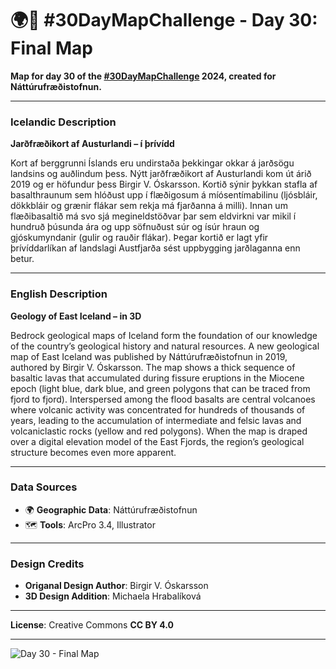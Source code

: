 # 🌍🎯 #30DayMapChallenge - Day 30: Final Map

**Map for day 30 of the [#30DayMapChallenge](https://30daymapchallenge.com/) 2024, created for Náttúrufræðistofnun.**

---

### Icelandic Description
**Jarðfræðikort af Austurlandi – í þrívídd**

Kort af berggrunni Íslands eru undirstaða þekkingar okkar á jarðsögu landsins og auðlindum þess. Nýtt jarðfræðikort af Austurlandi kom út árið 2019 og er höfundur þess Birgir V. Óskarsson. Kortið sýnir þykkan stafla af basalthraunum sem hlóðust upp í flæðigosum á míósentímabilinu (ljósbláir, dökkbláir og grænir flákar sem rekja má fjarðanna á milli). Innan um flæðibasaltið má svo sjá megineldstöðvar þar sem eldvirkni var mikil í hundruð þúsunda ára og upp söfnuðust súr og ísúr hraun og gjóskumyndanir (gulir og rauðir flákar). Þegar kortið er lagt yfir þrívíddarlíkan af landslagi Austfjarða sést uppbygging jarðlaganna enn betur.   

---

### English Description
**Geology of East Iceland – in 3D**

Bedrock geological maps of Iceland form the foundation of our knowledge of the country’s geological history and natural resources. A new geological map of East Iceland was published by Náttúrufræðistofnun in 2019, authored by Birgir V. Óskarsson. The map shows a thick sequence of basaltic lavas that accumulated during fissure eruptions in the Miocene epoch (light blue, dark blue, and green polygons that can be traced from fjord to fjord). Interspersed among the flood basalts are central volcanoes where volcanic activity was concentrated for hundreds of thousands of years, leading to the accumulation of intermediate and felsic lavas and volcaniclastic rocks (yellow and red polygons). When the map is draped over a digital elevation model of the East Fjords, the region’s geological structure becomes even more apparent. 

---

### Data Sources
- 🌍 **Geographic Data**: Náttúrufræðistofnun  
- 🗺️ **Tools**: ArcPro 3.4, Illustrator
---

### Design Credits
- **Origanal Design Author**: Birgir V. Óskarsson 
- **3D Design Addition**: Michaela Hrabalíková  


---

**License**: Creative Commons **CC BY 4.0**

---

![Day 30 - Final Map](Day30_FinalMap_highRes_v2.jpg)